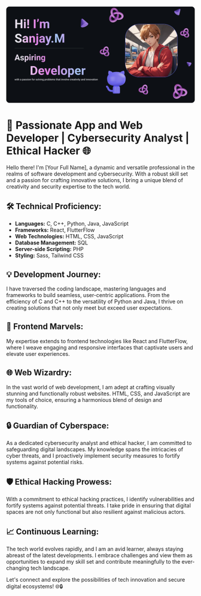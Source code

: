 ![](https://github.com/DarkPlaying/DarkPlaying/blob/main/README.jpg)
# 🚀 Passionate App and Web Developer | Cybersecurity Analyst | Ethical Hacker 🌐

Hello there! I'm [Your Full Name], a dynamic and versatile professional in the realms of software development and cybersecurity. With a robust skill set and a passion for crafting innovative solutions, I bring a unique blend of creativity and security expertise to the tech world.

## 🛠️ Technical Proficiency:

- **Languages:** C, C++, Python, Java, JavaScript
- **Frameworks:** React, FlutterFlow
- **Web Technologies:** HTML, CSS, JavaScript
- **Database Management:** SQL
- **Server-side Scripting:** PHP
- **Styling:** Sass, Tailwind CSS

## 💡 Development Journey:

I have traversed the coding landscape, mastering languages and frameworks to build seamless, user-centric applications. From the efficiency of C and C++ to the versatility of Python and Java, I thrive on creating solutions that not only meet but exceed user expectations.

## 🚀 Frontend Marvels:

My expertise extends to frontend technologies like React and FlutterFlow, where I weave engaging and responsive interfaces that captivate users and elevate user experiences.

## 🌐 Web Wizardry:

In the vast world of web development, I am adept at crafting visually stunning and functionally robust websites. HTML, CSS, and JavaScript are my tools of choice, ensuring a harmonious blend of design and functionality.

## 🔒 Guardian of Cyberspace:

As a dedicated cybersecurity analyst and ethical hacker, I am committed to safeguarding digital landscapes. My knowledge spans the intricacies of cyber threats, and I proactively implement security measures to fortify systems against potential risks.

## 🛡️ Ethical Hacking Prowess:

With a commitment to ethical hacking practices, I identify vulnerabilities and fortify systems against potential threats. I take pride in ensuring that digital spaces are not only functional but also resilient against malicious actors.

## 📈 Continuous Learning:

The tech world evolves rapidly, and I am an avid learner, always staying abreast of the latest developments. I embrace challenges and view them as opportunities to expand my skill set and contribute meaningfully to the ever-changing tech landscape.

Let's connect and explore the possibilities of tech innovation and secure digital ecosystems! 🌐🔒
